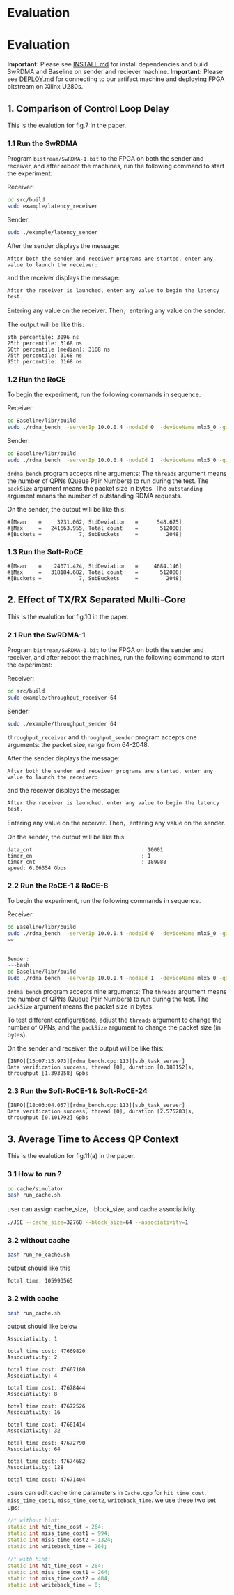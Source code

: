 # Evaluation

# Evaluation

**Important:** Please see [INSTALL.md](./INSTALL.md) for install dependencies and build SwRDMA and Baseline on sender and reciever machine. 
**Important:** Please see [DEPLOY.md](./DEPLOY.md) for connecting to our artifact machine and deploying FPGA bitstream on Xilinx U280s.

## 1. Comparison of Control Loop Delay

This is the evalution for fig.7 in the paper.

### 1.1 Run the SwRDMA 

Program `bistream/SwRDMA-1.bit` to the FPGA on both the sender and receiver, and after reboot the machines, run the following command to start the experiment:


Receiver:
~~~bash
cd src/build
sudo example/latency_receiver
~~~

Sender:
~~~bash
sudo ./example/latency_sender
~~~

After the sender displays the message:
~~~
After both the sender and receiver programs are started, enter any value to launch the receiver: 
~~~
and the receiver displays the message:
~~~
After the receiver is launched, enter any value to begin the latency test.
~~~

Entering any value on the receiver. Then，entering any value on the sender. 

The output will be like this:

~~~
5th percentile: 3096 ns
25th percentile: 3168 ns
50th percentile (median): 3168 ns
75th percentile: 3168 ns
95th percentile: 3168 ns
~~~

### 1.2 Run the RoCE

To begin the experiment, run the following commands in sequence.

Receiver:
~~~bash
cd Baseline/libr/build
sudo ./rdma_bench  -serverIp 10.0.0.4 -nodeId 0  -deviceName mlx5_0 -gidIndex 3 -bufSize 104857600 -iterations 500 -threads 1 -packSize 1024 -outstanding 1
~~~

Sender:
~~~bash
cd Baseline/libr/build
sudo ./rdma_bench  -serverIp 10.0.0.4 -nodeId 1  -deviceName mlx5_0 -gidIndex 3 -bufSize 104857600 -iterations 500 -threads 1 -packSize 1024 -outstanding 1
~~~

`drdma_bench` program accepts nine arguments: The `threads` argument means the number of QPNs (Queue Pair Numbers) to run during the test. The `packSize` argument means the packet size in bytes. The `outstanding` argument means the number of outstanding RDMA requests.



On the sender, the output will be like this:

~~~
#[Mean    =     3231.062, StdDeviation   =      548.675]
#[Max     =   241663.955, Total count    =       512000]
#[Buckets =            7, SubBuckets     =         2048]
~~~


### 1.3  Run the Soft-RoCE




~~~
#[Mean    =    24071.424, StdDeviation   =     4684.146]
#[Max     =   318184.682, Total count    =       512000]
#[Buckets =            7, SubBuckets     =         2048]
~~~


## 2. Effect of TX/RX Separated Multi-Core

This is the evalution for fig.10 in the paper.

### 2.1 Run the SwRDMA-1
Program `bistream/SwRDMA-1.bit` to the FPGA on both the sender and receiver, and after reboot the machines, run the following command to start the experiment:

Receiver:
~~~bash
cd src/build
sudo example/throughput_receiver 64
~~~

Sender:
~~~bash
sudo ./example/throughput_sender 64
~~~


`throughput_receiver` and `throughput_sender` program accepts one arguments: the packet size, range from 64-2048.


After the sender displays the message:
~~~
After both the sender and receiver programs are started, enter any value to launch the receiver: 
~~~
and the receiver displays the message:
~~~
After the receiver is launched, enter any value to begin the latency test.
~~~

Entering any value on the receiver. Then，entering any value on the sender. 

On the sender, the output will be like this:

~~~
data_cnt                                   : 10001
timer_en                                   : 1
timer_cnt                                  : 189988
speed: 6.06354 Gbps
~~~

### 2.2 Run the RoCE-1 & RoCE-8

To begin the experiment, run the following commands in sequence.

Receiver:
~~~bash
cd Baseline/libr/build
sudo ./rdma_bench  -serverIp 10.0.0.4 -nodeId 0  -deviceName mlx5_0 -gidIndex 3 -bufSize 104857600 -iterations 500 -threads 1 -packSize 64 -outstanding 48
~~


Sender:
~~~bash
cd Baseline/libr/build
sudo ./rdma_bench  -serverIp 10.0.0.4 -nodeId 1  -deviceName mlx5_0 -gidIndex 3 -bufSize 104857600 -iterations 500 -threads 1 -packSize 64 -outstanding 48
~~~

`drdma_bench` program accepts nine arguments: The `threads` argument means the number of QPNs (Queue Pair Numbers) to run during the test. The `packSize` argument means the packet size in bytes. 


To test different configurations, adjust the `threads` argument to change the number of QPNs, and the `packSize` argument to change the packet size (in bytes).


On the sender and receiver, the output will be like this:

~~~
[INFO][15:07:15.973][rdma_bench.cpp:113][sub_task_server]                                           Data verification success, thread [0], duration [0.188152]s, throughput [1.393258] Gpbs
~~~


### 2.3 Run the Soft-RoCE-1 & Soft-RoCE-24




~~~
[INFO][18:03:04.057][rdma_bench.cpp:113][sub_task_server]                                           Data verification success, thread [0], duration [2.575283]s, throughput [0.101792] Gpbs
~~~


## 3. Average Time to Access QP Context


This is the evalution for fig.11(a) in the paper.


### 3.1 How to run ?
```bash
cd cache/simulator
bash run_cache.sh

```

user can assign cache_size， block_size, and cache associativity.
```bash
./JSE --cache_size=32768 --block_size=64 --associativity=1
```

### 3.2 without cache
```bash
bash run_no_cache.sh 


```

output should like this
```
Total time: 105993565
```

### 3.2 with cache
```bash
bash run_cache.sh 
```

output should like below
```
Associativity: 1

total time cost: 47669820
Associativity: 2

total time cost: 47667180
Associativity: 4

total time cost: 47678444
Associativity: 8

total time cost: 47672526
Associativity: 16

total time cost: 47681414
Associativity: 32

total time cost: 47672790
Associativity: 64

total time cost: 47674682
Associativity: 128

total time cost: 47671404
```

users can edit cache time parameters in `Cache.cpp` for `hit_time_cost`, `miss_time_cost1`, `miss_time_cost2`, `writeback_time`.
we use these two set ups:

```cpp
//* without hint:
static int hit_time_cost = 264;
static int miss_time_cost1 = 994;
static int miss_time_cost2 = 1324;
static int writeback_time = 264;

//* with hint:
static int hit_time_cost = 264;
static int miss_time_cost1 = 264;
static int miss_time_cost2 = 484;
static int writeback_time = 0;
```